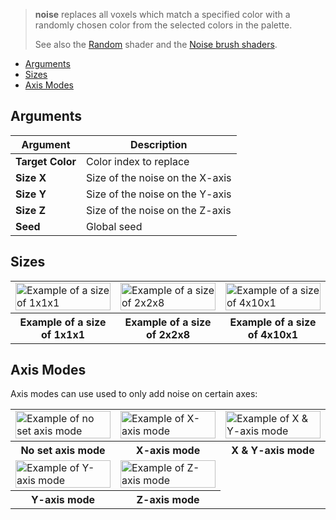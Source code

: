 > **noise** replaces all voxels which match a specified color with a randomly chosen color from the selected colors in the palette.
> 
> See also the [Random](Random) shader and the [Noise brush shaders](Noise-Brushes).

<!-- TOC -->
- [Arguments](#arguments)
- [Sizes](#sizes)
- [Axis Modes](#axis-modes)

## Arguments

Argument | Description
--------- | -----------
**Target Color** | Color index to replace
**Size X** | Size of the noise on the X-axis
**Size Y** | Size of the noise on the Y-axis
**Size Z** | Size of the noise on the Z-axis
**Seed** | Global seed

## Sizes

<!-- SAMPLE noise_sizes 3 -->
<table>
	<tr>
		<td width="33.33%"><img width="100%" src="https://s3.amazonaws.com/misc.lachlanmcdonald.com/magicavoxel-shaders/0.11.0/noise_size_1_1_1.png" alt="Example of a size of 1x1x1"></td>
		<td width="33.33%"><img width="100%" src="https://s3.amazonaws.com/misc.lachlanmcdonald.com/magicavoxel-shaders/0.11.0/noise_size_2_2_8.png" alt="Example of a size of 2x2x8"></td>
		<td width="33.33%"><img width="100%" src="https://s3.amazonaws.com/misc.lachlanmcdonald.com/magicavoxel-shaders/0.11.0/noise_size_4_10_1.png" alt="Example of a size of 4x10x1"></td>
	</tr>
	<tr>
		<th>Example of a size of 1x1x1</th>
		<th>Example of a size of 2x2x8</th>
		<th>Example of a size of 4x10x1</th>
	</tr>
</table>
<!-- END -->

## Axis Modes

Axis modes can use used to only add noise on certain axes:

<!-- SAMPLE noise_axis 3 -->
<table>
	<tr>
		<td width="33.33%"><img width="100%" src="https://s3.amazonaws.com/misc.lachlanmcdonald.com/magicavoxel-shaders/0.11.0/noise_no_axis.png" alt="Example of no set axis mode"></td>
		<td width="33.33%"><img width="100%" src="https://s3.amazonaws.com/misc.lachlanmcdonald.com/magicavoxel-shaders/0.11.0/noise_no_axis.png" alt="Example of X-axis mode"></td>
		<td width="33.33%"><img width="100%" src="https://s3.amazonaws.com/misc.lachlanmcdonald.com/magicavoxel-shaders/0.11.0/noise_xy_axis.png" alt="Example of X &amp; Y-axis mode"></td>
	</tr>
	<tr>
		<th>No set axis mode</th>
		<th>X-axis mode</th>
		<th>X &amp; Y-axis mode</th>
	</tr>
	<tr>
		<td width="33.33%"><img width="100%" src="https://s3.amazonaws.com/misc.lachlanmcdonald.com/magicavoxel-shaders/0.11.0/noise_y_axis.png" alt="Example of Y-axis mode"></td>
		<td width="33.33%"><img width="100%" src="https://s3.amazonaws.com/misc.lachlanmcdonald.com/magicavoxel-shaders/0.11.0/noise_z_axis.png" alt="Example of Z-axis mode"></td>
	</tr>
	<tr>
		<th>Y-axis mode</th>
		<th>Z-axis mode</th>
	</tr>
</table>
<!-- END -->
